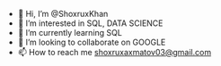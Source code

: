 - 👋 Hi, I’m @ShoxruxKhan
- 👀 I’m interested in SQL, DATA SCIENCE
- 🌱 I’m currently learning SQL
- 💞️ I’m looking to collaborate on GOOGLE
- 📫 How to reach me shoxruxaxmatov03@gmail.com

<!---
ShoxruxKhan/ShoxruxKhan is a ✨ special ✨ repository because its `README.md` (this file) appears on your GitHub profile.
You can click the Preview link to take a look at your changes.
--->
